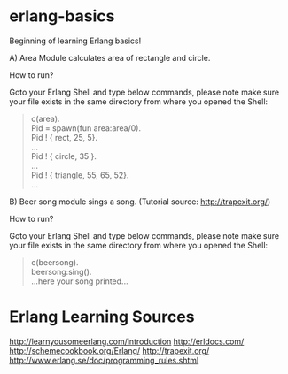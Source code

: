 erlang-basics
=============

Beginning of learning Erlang basics!

A) Area Module calculates area of rectangle and circle.

How to run?

Goto your Erlang Shell and type below commands, please note make sure your file exists in the same directory from where you opened the Shell:

> c(area). <br />
> Pid = spawn(fun area:area/0). <br />
> Pid ! { rect, 25, 5}. <br />
> ... <br />
> Pid ! { circle, 35 }. <br />
> ... <br />
> Pid ! { triangle, 55, 65, 52}. <br />
> ... <br />


B) Beer song module sings a song. (Tutorial source: http://trapexit.org/)

How to run?

Goto your Erlang Shell and type below commands, please note make sure your file exists in the same directory from where you opened the Shell:

> c(beersong). <br />
> beersong:sing(). <br />
> ...here your song printed... <br />


Erlang Learning Sources
==============================
http://learnyousomeerlang.com/introduction
http://erldocs.com/
http://schemecookbook.org/Erlang/
http://trapexit.org/
http://www.erlang.se/doc/programming_rules.shtml
